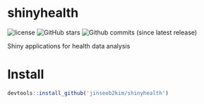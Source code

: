 # shinyhealth

![license](https://opensource.org/licenses/MIT)
![GitHub stars](https://img.shields.io/github/stars/badges/shields.svg?style=social&label=Stars)
![Github commits (since latest release)](https://img.shields.io/github/commits-since/SubtitleEdit/subtitleedit/latest.svg)


Shiny applications for health data analysis

# Install
```r
devtools::install_github('jinseob2kim/shinyhealth')
```
